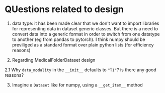 # QUestions related to design

1. data type: it has been made clear that we don't want to import libraries for representing data in dataset generic classes. But there is a need to convert data into a generic format in order to switch from one datatype to another (eg from pandas to pytorch). I think numpy should be previliged as a standard format over plain python lists (for efficiency reasons)


2. Regarding MedicalFolderDataset design

2.1 Why `data_modality` in the `__init__` defaults to `"T1"`? is there any good reasons?


3. Imagine a `Dataset` like for numpy, using a `__get_item__` method